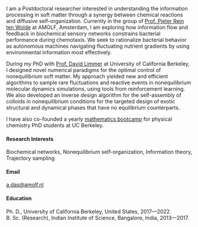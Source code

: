 I am a Postdoctoral researcher interested in understanding the information processing in soft matter through a synergy between chemical reactions and diffusive self-organization. Currently in the group of [Prof. Pieter Rein ten Wolde](https://amolf.nl/research-groups/biochemical-networks) at AMOLF, Amsterdam, I am exploring how information flow and feedback in biochemical sensory networks constrains bacterial performance during chemotaxis. We seek to rationalize bacterial behavior as autonomous machines navigating fluctuating nutrient gradients by using environmental information most effectively.

During my PhD with [Prof. David Limmer](http://www.cchem.berkeley.edu/dtlgrp/) at University of California Berkeley, I designed novel numerical paradigms for the optimal control of nonequilibrium soft matter. My approach yielded new and efficient algorithms to sample rare fluctuations and reactive events in nonequilibrium molecular dynamics simulations, using tools from reinforcement learning. We also developed an inverse design algorithm for the self-assembly of colloids in nonequilibrium conditions for the targeted design of exotic structural and dynamical phases that have no equilibrium counterparts.

I have also co-founded a yearly [mathematics bootcamp](https://chemmathbootcamp.com/) for physical chemistry PhD students at UC Berkeley.

#### Research Interests
Biochemical networks, Nonequilibrium self-organization, Information theory, Trajectory sampling

#### Email
a.das@amolf.nl

#### Education
Ph. D., University of California Berkeley, United States, 2017—2022.\
B. Sc. (Research), Indian Institute of Science, Bangalore, India, 2013—2017.
